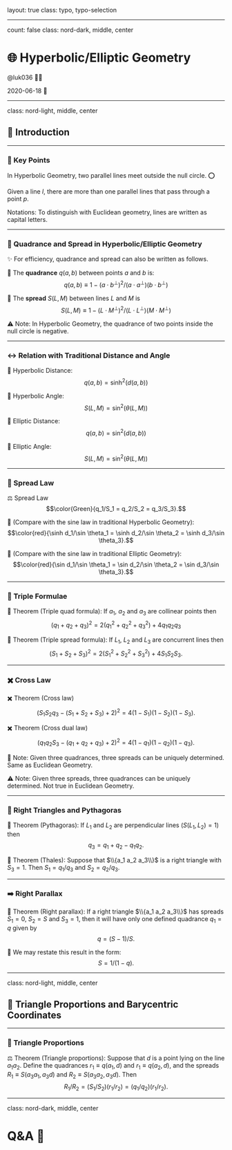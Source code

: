 layout: true
class: typo, typo-selection

---

count: false
class: nord-dark, middle, center

# 🌐 Hyperbolic/Elliptic Geometry

@luk036 👨‍💻

2020-06-18 📅

---

class: nord-light, middle, center

## 👋 Introduction

---

### 🔑 Key Points

In Hyperbolic Geometry, two parallel lines meet outside the null circle. ⭕

Given a line $l$, there are more than one parallel lines that pass through a point $p$.

Notations: To distinguish with Euclidean geometry, lines are written as capital letters.

---

### 📏 Quadrance and Spread in Hyperbolic/Elliptic Geometry

✨ For efficiency, quadrance and spread can also be written as follows.

📏 The **quadrance** $q(a, b)$ between points $a$ and $b$ is:
$$q(a, b) \equiv 1 - (a \cdot b^\perp)^2 / (a \cdot a^\perp)(b \cdot b^\perp)$$

📐 The **spread** $S(L, M)$ between lines $L$ and $M$ is
$$S(L, M ) \equiv 1 - (L \cdot M^\perp)^2 / (L \cdot L^\perp)(M \cdot M^\perp)$$

⚠️ Note: In Hyperbolic Geometry, the quadrance of two points inside the null circle is negative.

---

### ↔️ Relation with Traditional Distance and Angle

📏 Hyperbolic Distance: $$q(a, b ) = \sinh^2(d(a, b ) )$$

📐 Hyperbolic Angle: $$S(L, M ) = \sin^2(\theta(L, M))$$

📏 Elliptic Distance: $$q(a, b ) = \sin^2(d(a, b ))$$

📐 Elliptic Angle: $$S(L, M ) = \sin^2(\theta(L, M))$$

---

### 📐 Spread Law

⚖️ Spread Law $$\color{Green}{q_1/S_1 = q_2/S_2 = q_3/S_3}.$$

📐 (Compare with the sine law in traditional Hyperbolic Geometry):
$$\color{red}{\sinh d_1/\sin \theta_1 = \sinh d_2/\sin \theta_2 = \sinh d_3/\sin \theta_3}.$$

📐 (Compare with the sine law in traditional Elliptic Geometry):
$$\color{red}{\sin d_1/\sin \theta_1 = \sin d_2/\sin \theta_2 = \sin d_3/\sin \theta_3}.$$

---

### 🔢 Triple Formulae

🧮 Theorem (Triple quad formula): If $a_1$, $a_2$ and $a_3$ are collinear points then
$$(q_1 + q_2 + q_3)^2 = 2(q_1^2 + q_2^2 + q_3^2) + 4 q_1 q_2 q_3$$

🧮 Theorem (Triple spread formula): If $L_1$, $L_2$ and $L_3$ are concurrent lines then
$$(S_1 + S_2 + S_3)^2 = 2(S_1^2 + S_2^2 + S_3^2) + 4 S_1 S_2 S_3.$$

---

### ✖️ Cross Law

✖️ Theorem (Cross law)
$$(S_1 S_2 q_3 - (S_1 + S_2 + S_3) + 2)^2 = 4(1 - S_1)(1 - S_2)(1 - S_3).$$

✖️ Theorem (Cross dual law)
$$(q_1 q_2 S_3 - (q_1 + q_2 + q_3) + 2)^2 = 4(1 - q_1)(1 - q_2)(1 - q_3).$$

🔄 Note: Given three quadrances, three spreads can be uniquely determined. Same as Euclidean Geometry.

⚠️ Note: Given three spreads, three quadrances can be uniquely determined. Not true in Euclidean Geometry.

---

### 📐 Right Triangles and Pythagoras

📏 Theorem (Pythagoras): If $L_1$ and $L_2$ are perpendicular lines ($S(L_1, L_2) = 1$) then $$q_3 = q_1 + q_2 - q_1 q_2.$$

📐 Theorem (Thales): Suppose that $\\{a_1 a_2 a_3\\}$ is a right triangle with $S_3 = 1$. Then $S_1 = q_1 / q_3$ and $S_2 = q_2 / q_3$.

---

### ➡️ Right Parallax

📐 Theorem (Right parallax): If a right triangle $\\{a_1 a_2 a_3\\}$ has spreads $S_1 = 0$, $S_2 = S$ and $S_3 = 1$, then it will have only one defined quadrance $q_1 = q$ given by $$q = (S - 1)/S.$$

🔄 We may restate this result in the form: $$S = 1 / (1 - q).$$

---

class: nord-light, middle, center

## 📐 Triangle Proportions and Barycentric Coordinates

---

### 🔺 Triangle Proportions

⚖️ Theorem (Triangle proportions): Suppose that $d$ is a point lying on the line $a_1 a_2$. Define the quadrances $r_1 \equiv q(a_1, d)$ and $r_1 \equiv q(a_2, d)$, and the spreads $R_1 \equiv S(a_3 a_1, a_3 d)$ and $R_2 \equiv S(a_3 a_2, a_3 d)$. Then $$R_1/R_2 = (S_1/S_2)(r_1/r_2) = (q_1/q_2)(r_1/r_2).$$

---

class: nord-dark, middle, center

# Q&A 🎤
